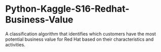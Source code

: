 # Python-Kaggle-S16-Redhat-Business-Value
A classification algorithm that identifies which customers have the most potential business value for Red Hat based on their characteristics and activities.
